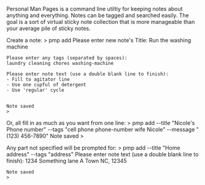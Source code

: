 Personal Man Pages is a command line utiltiy for keeping notes about anything and everything. Notes can be tagged and searched easily.
The goal is a sort of virtual sticky note collection that is more manageable than your average pile of sticky notes.

Create a note:
    > pmp add
    Please enter new note's Title:
    Run the washing machine

    Please enter any tags (separated by spaces):
    laundry cleaning chores washing-machine

    Please enter note text (use a double blank line to finish):
    - Fill to agitator line
    - Use one cupful of detergent
    - Use 'regular' cycle


    Note saved
    >

Or, all fill in as much as you want from one line:
    > pmp add --title "Nicole's Phone number" --tags "cell phone phone-number wife Nicole" --message "(123) 456-7890"
    Note saved
    >

Any part not specified will be prompted for:
    > pmp add --title "Home address" --tags "address"
    Please enter note text (use a double blank line to finish):
    1234 Something lane
    A Town NC, 12345


    Note saved
    >
